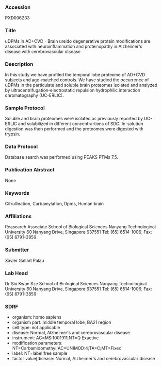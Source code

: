 ### Accession
PXD006233

### Title
uDPMs in AD+CVD -  Brain ureido degenerative protein modifications are associated with neuroinflammation and proteinopathy in Alzheimer's disease with cerebrovascular disease

### Description
In this study we have profiled the temporal lobe proteome of AD+CVD subjects and age-matched controls. We have studied the occurrence of uDPMs in the particulate and soluble brain proteomes isolated and analyzed by ultracentrifugation-electrostatic repulsion hydrophilic interaction chromatography (UC-ERLIC).

### Sample Protocol
Soluble and brain proteomes were isolated as previously reported by UC-ERLIC and solubilized in different concentrartions of SDC. In-solution digestion was then performed and the proteomes were digested with trypsin.

### Data Protocol
Database search was performed using PEAKS PTMs 7.5.

### Publication Abstract
None

### Keywords
Citrullination, Carbamylation, Dpms, Human brain

### Affiliations
Reasearch Associate
School of Biological Sciences Nanyang Technological University 60 Nanyang Drive, Singapore 637551  Tel: (65) 6514-1006;  Fax: (65) 6791-3856

### Submitter
Xavier Gallart Palau

### Lab Head
Dr Siu Kwan Sze
School of Biological Sciences Nanyang Technological University 60 Nanyang Drive, Singapore 637551  Tel: (65) 6514-1006;  Fax: (65) 6791-3856


### SDRF
- organism: homo sapiens
- organism part: middle temporal lobe, BA21 region
- cell type: not applicable
- disease: Normal, Alzheimer's and cerebrovascular disease
- instrument: AC=MS:1001911;NT=Q Exactive
- modification parameters: NT=Carbamidomethyl;AC=UNIMOD:4;TA=C;MT=Fixed
- label: NT=label free sample
- factor value[disease: Normal, Alzheimer's and cerebrovascular disease

